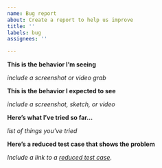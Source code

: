 ```yaml
---
name: Bug report
about: Create a report to help us improve
title: ''
labels: bug
assignees: ''

---
```


**This is the behavior I’m seeing**

_include a screenshot or video grab_

**This is the behavior I expected to see**

_include a screenshot, sketch, or video_

**Here’s what I’ve tried so far…**

_list of things you've tried_

**Here’s a reduced test case that shows the problem**

_Include a link to a [reduced test case](https://gomakethings.com/the-power-of-the-reduced-test-case/)._
